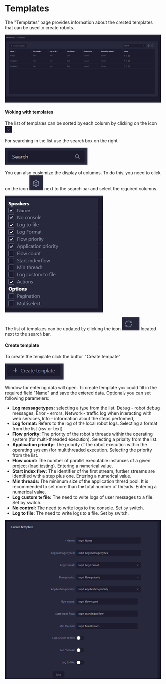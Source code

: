 # Templates

The "Templates" page provides information about the created templates that can be used to create robots.

![](<../../.gitbook/assets/image (212).png>)

#### **Woking with templates**

The list of templates can be sorted by each column by clicking on the icon <img src="../../.gitbook/assets/image (284).png" alt="" data-size="line"> .&#x20;

For searching in the list use the search box on the right&#x20;

![](<../../.gitbook/assets/image (199).png>)

You can also customize the display of columns. To do this, you need to click on the icon <img src="../../.gitbook/assets/image (160).png" alt="" data-size="line"> next to the search bar and select the required columns.

![](<../../.gitbook/assets/image (125).png>)

The list of templates can be updated by clicking the icon <img src="../../.gitbook/assets/image (239).png" alt="" data-size="line">  located next to the search bar.

#### Create template

To create the template click the button "Create tempate"&#x20;

![](<../../.gitbook/assets/image (122).png>)

Window for entering data will open. To create template you could fill in the required field "Name" and save the entered data. Optionaly you can set following parameters:

* **Log message types:** selecting a type from the list. Debug - robot debug messages, Error - errors, Network - traffic log when interacting with web services, Info - information about the steps performed,
* **Log format:** Refers to the log of the local robot logs. Selecting a format from the list (csv or text)
* **Flow priority:** The priority of the robot's threads within the operating system (for multi-threaded execution). Selecting a priority from the list.
* **Application priority:** The priority of the robot execution within the operating system (for multithreaded execution. Selecting the priority from the list.
* **Flow count:** The number of parallel executable instances of a given project (load testing). Entering a numerical value.
* **Start index flow:** The identifier of the first stream, further streams are identified with a step plus one. Entering a numerical value.
* **Min threads:** The minimum size of the application thread pool. It is recommended to set more than the total number of threads. Entering a numerical value.
* **Log custom to file:** The need to write logs of user messages to a file. Set by switch.
* **No control:** The need to write logs to the console. Set by switch.
* **Log to file:** The need to write logs to a file. Set by switch.

![](<../../.gitbook/assets/image (263).png>)
